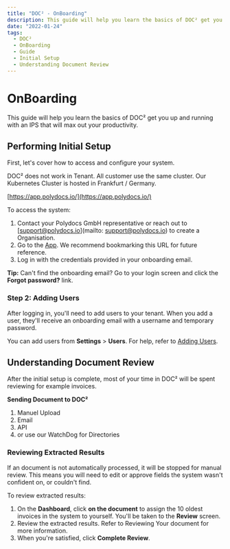 ```yaml
---
title: "DOC² - OnBoarding"
description: This guide will help you learn the basics of DOC² get you up and running with an IPS that will max out your productivity.
date: "2022-01-24"
tags:
  - DOC²
  - OnBoarding
  - Guide
  - Initial Setup
  - Understanding Document Review
---
```


# OnBoarding

This guide will help you learn the basics of DOC² get you up and running with an IPS that will max out your productivity.

## **Performing Initial Setup**

First, let's cover how to access and configure your system.

DOC² does not work in Tenant. All customer use the same cluster. Our Kubernetes Cluster is hosted in Frankfurt / Germany.

[https://app.polydocs.io/](https://app.polydocs.io/)

To access the system:

1.  Contact your Polydocs GmbH representative or reach out to [support@polydocs.io](mailto: support@polydocs.io) to create a Organisation.
2.  Go to the [App](https://app.polydocs.io/). We recommend bookmarking this URL for future reference.
3.  Log in with the credentials provided in your onboarding email.

**Tip:** Can't find the onboarding email? Go to your login screen and click the **Forgot password?** link.

### Step 2\: Adding Users

After logging in, you'll need to add users to your tenant. When you add a user, they'll receive an onboarding email with a username and temporary password.

You can add users from **Settings** > **Users**. For help, refer to [Adding Users](/doc2/settings-users/).

## **Understanding Document Review**

After the initial setup is complete, most of your time in DOC² will be spent reviewing for example invoices.

**Sending Document to DOC²**

1.  Manuel Upload
2.  Email
3.  API
4.  or use our WatchDog for Directories

### Reviewing Extracted Results

If an document is not automatically processed, it will be stopped for manual review. This means you will need to edit or approve fields the system wasn't confident on, or couldn't find.

To review extracted results:

1.  On the **Dashboard**, click **on the document** to assign the 10 oldest invoices in the system to yourself. You'll be taken to the **Review** screen.
2.  Review the extracted results. Refer to Reviewing Your document for more information.
3.  When you're satisfied, click **Complete Review**.